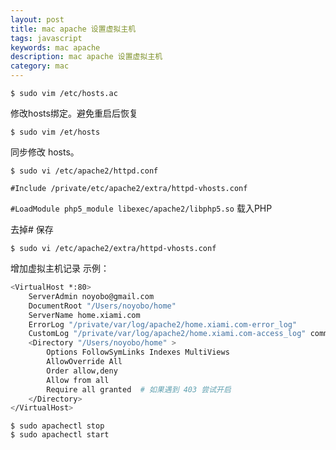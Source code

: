 ```yaml
---
layout: post
title: mac apache 设置虚拟主机
tags: javascript
keywords: mac apache
description: mac apache 设置虚拟主机
category: mac
---
```


`$ sudo vim /etc/hosts.ac`

修改hosts绑定。避免重启后恢复

`$ sudo vim /et/hosts`

同步修改 hosts。


`$ sudo vi /etc/apache2/httpd.conf`

`#Include /private/etc/apache2/extra/httpd-vhosts.conf`

`#LoadModule php5_module libexec/apache2/libphp5.so` 载入PHP

去掉# 保存

`$ sudo vi /etc/apache2/extra/httpd-vhosts.conf`

增加虚拟主机记录
示例：

```bash
<VirtualHost *:80>
    ServerAdmin noyobo@gmail.com
    DocumentRoot "/Users/noyobo/home"
    ServerName home.xiami.com
    ErrorLog "/private/var/log/apache2/home.xiami.com-error_log"
    CustomLog "/private/var/log/apache2/home.xiami.com-access_log" common
    <Directory "/Users/noyobo/home" >
        Options FollowSymLinks Indexes MultiViews
        AllowOverride All
        Order allow,deny
        Allow from all
        Require all granted  # 如果遇到 403 尝试开启
    </Directory>
</VirtualHost>
```

```
$ sudo apachectl stop
$ sudo apachectl start
```
